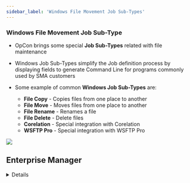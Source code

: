 ```yaml
---
sidebar_label: 'Windows File Movement Job Sub-Types'
---
```


### Windows File Movement Job Sub-Type

* OpCon brings some special **Job Sub-Types** related with file maintenance
* Windows Job Sub-Types simplify the Job definition process by displaying fields to generate Command Line for programs commonly used by SMA customers

* Some example of common **Windows Job Sub-Types** are:
	* **File Copy** -  Copies files from one place to another
	* **File Move** - Moves files from one place to another
	* **File Rename** - Renames a file
	* **File Delete** - Delete files
	* **Corelation** - Special integration with Corelation
  * **WSFTP Pro** - Special integration with WSFTP Pro

![](../static/imgbasic/Job_Subtypes_SM.png)

## Enterprise Manager

<details>

![](../static/imgbasic/436.png)

</details>
